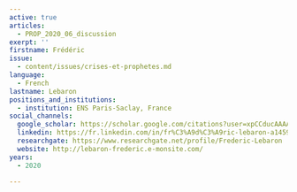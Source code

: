 ```yaml
---
active: true
articles:
  - PROP_2020_06_discussion
exerpt: ''
firstname: Frédéric
issue:
  - content/issues/crises-et-prophetes.md
language:
  - French
lastname: Lebaron
positions_and_institutions:
  - institution: ENS Paris-Saclay, France
social_channels:
  google_scholar: https://scholar.google.com/citations?user=xpCCducAAAAJ&hl=en
  linkedin: https://fr.linkedin.com/in/fr%C3%A9d%C3%A9ric-lebaron-a1459038
  researchgate: https://www.researchgate.net/profile/Frederic-Lebaron
  website: http://lebaron-frederic.e-monsite.com/
years:
  - 2020

---
```

